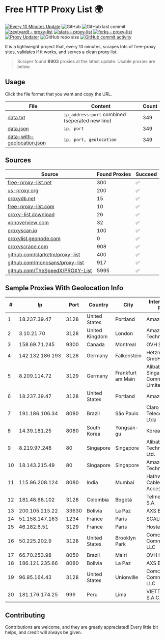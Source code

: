 
# Free HTTP Proxy List 🌍

[![Every 10 Minutes Update](https://github.com/mertguvencli/http-proxy-list/actions/workflows/main.yml/badge.svg?branch=main)](https://github.com/mertguvencli/http-proxy-list/actions/workflows/main.yml)
![GitHub](https://img.shields.io/github/license/mertguvencli/http-proxy-list)
![GitHub last commit](https://img.shields.io/github/last-commit/mertguvencli/http-proxy-list)
[![zevtyardt - proxy-list](https://img.shields.io/static/v1?label=zevtyardt&message=proxy-list&color=blue&logo=github)](https://github.com/zevtyardt/proxy-list "Go to GitHub repo")
[![stars - proxy-list](https://img.shields.io/github/stars/zevtyardt/proxy-list?style=social)](https://github.com/zevtyardt/proxy-list)
[![forks - proxy-list](https://img.shields.io/github/forks/zevtyardt/proxy-list?style=social)](https://github.com/zevtyardt/proxy-list)
[![Proxy Updater](https://github.com/zevtyardt/proxy-list/workflows/Proxy%20Updater/badge.svg)](https://github.com/zevtyardt/proxy-list/actions?query=workflow:"Proxy+Updater")
![GitHub repo size](https://img.shields.io/github/repo-size/zevtyardt/proxy-list)
[![GitHub commit activity](https://img.shields.io/github/commit-activity/m/zevtyardt/proxy-list?logo=commits)](https://github.com/zevtyardt/proxy-list/commits/main)

It is a lightweight project that, every 10 minutes, scrapes lots of free-proxy sites, validates if it works, and serves a clean proxy list.

> Scraper found **8903** proxies at the latest update. Usable proxies are below.

## Usage

Click the file format that you want and copy the URL.

|File|Content|Count|
|----|-------|-----|
|[data.txt](https://raw.githubusercontent.com/mertguvencli/http-proxy-list/main/proxy-list/data.txt)|`ip_address:port` combined (seperated new line)|349|
|[data.json](https://raw.githubusercontent.com/mertguvencli/http-proxy-list/main/proxy-list/data.json)|`ip, port`|349|
|[data-with-geolocation.json](https://raw.githubusercontent.com/mertguvencli/http-proxy-list/main/proxy-list/data-with-geolocation.json)|`ip, port, geolocation`|349|

## Sources

|Source|Found Proxies|Succeed|
|------|-------------|-------|
|[free-proxy-list.net](https://free-proxy-list.net)|300|✅|
|[us-proxy.org](https://www.us-proxy.org)|200|✅|
|[proxydb.net](http://proxydb.net)|15|✅|
|[free-proxy-list.com](https://free-proxy-list.com/?page=&port=&type%5B%5D=http&type%5B%5D=https&up_time=0&search=Search)|10|✅|
|[proxy-list.download](https://www.proxy-list.download/HTTP)|26|✅|
|[vpnoverview.com](https://vpnoverview.com/privacy/anonymous-browsing/free-proxy-servers)|32|✅|
|[proxyscan.io](https://www.proxyscan.io)|100|✅|
|[proxylist.geonode.com](https://proxylist.geonode.com/api/proxy-list?limit=300&page=1&sort_by=lastChecked&sort_type=desc&protocols=http,https)|0|✅|
|[proxyscrape.com](https://api.proxyscrape.com/v2/?request=displayproxies&protocol=http&timeout=10000&country=all&ssl=all&anonymity=all)|908|✅|
|[github.com/clarketm/proxy-list](https://raw.githubusercontent.com/clarketm/proxy-list/master/proxy-list-raw.txt)|400|✅|
|[github.com/monosans/proxy-list](https://raw.githubusercontent.com/monosans/proxy-list/main/proxies/http.txt)|917|✅|
|[github.com/TheSpeedX/PROXY-List](https://raw.githubusercontent.com/TheSpeedX/PROXY-List/master/http.txt)|5995|✅|


## Sample Proxies With Geolocation Info

|#|Ip|Port|Country|City|Internet Service Provider|
|-|--|----|-------|----|-------------------------|
|1|18.237.39.47|3128|United States|Portland|Amazon.com, Inc.|
|2|3.10.21.70|3128|United Kingdom|London|Amazon Technologies Inc.|
|3|158.69.71.245|9300|Canada|Montreal|OVH SAS|
|4|142.132.186.193|3128|Germany|Falkenstein|Hetzner Online GmbH|
|5|8.209.114.72|3129|Germany|Frankfurt am Main|Alibaba.com Singapore E-Commerce Private Limited|
|6|18.237.39.47|3128|United States|Portland|Amazon.com, Inc.|
|7|191.186.106.34|8080|Brazil|São Paulo|Claro NXT Telecomunicacoes Ltda|
|8|14.39.181.25|8080|South Korea|Yongsan-gu|Korea Telecom|
|9|8.219.97.248|80|Singapore|Singapore|Alibaba (US) Technology Co., Ltd.|
|10|18.143.215.49|80|Singapore|Singapore|Amazon Technologies Inc.|
|11|115.96.208.124|8080|India|Mumbai|Hathway IP over Cable Internet Access|
|12|181.48.68.102|3128|Colombia|Bogotá|Telmex Colombia S.A.|
|13|200.105.215.22|33630|Bolivia|La Paz|AXS Bolivia S. A.|
|14|51.158.147.163|1234|France|Paris|SCALEWAY|
|15|46.182.6.51|3129|France|Paris|Hosteur SAS|
|16|50.225.202.9|3128|United States|Brooklyn Park|Comcast Cable Communications, LLC|
|17|66.70.253.98|8050|Brazil|Mairi|OVH Hosting|
|18|186.121.235.66|8080|Bolivia|La Paz|AXS Bolivia S. A.|
|19|96.95.164.43|3128|United States|Unionville|Comcast Cable Communications, LLC|
|20|181.176.174.25|999|Peru|Lima|VIETTEL PERÚ S.A.C.|



## Contributing

Contributions are welcome, and they are greatly appreciated! Every
little bit helps, and credit will always be given.

